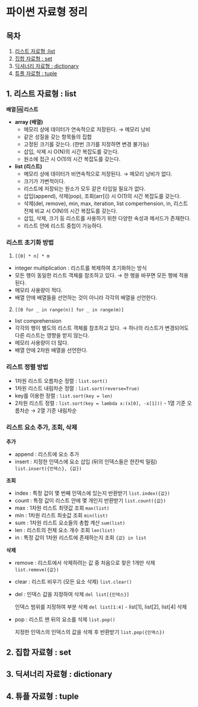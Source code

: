 # 파이썬 자료형 정리
## 목차
1. [리스트 자료형 :list](#1-리스트-자료형--list)
2. [집합 자료형 : set](#2-집합-자료형--set)
3. [딕셔너리 자료형 : dictionary](#3-딕셔너리-자료형--dictionary)
4. [튜플 자료형 : tuple](#4-튜플-자료형--tuple)

## 1. 리스트 자료형 : list
**배열 🆚 리스트** 
- **array (배열)**
  - 메모리 상에 데이터가 연속적으로 저장된다. → 메모리 낭비
  - 같은 성질을 갖는 항목들의 집합
  - 고정된 크기를 갖는다. (한번 크기를 지정하면 변경 불가능)
  - 삽입, 삭제 시 O(N)의 시간 복잡도를 갖는다.
  - 원소에 접근 시 O(1)의 시간 복잡도를 갖는다.
- **list (리스트)**
  - 메모리 상에 데이터가 비연속적으로 저장된다. → 메모리 낭비가 없다.
  - 크기가 가변적이다.
  - 리스트에 저장되는 원소가 모두 같은 타입일 필요가 없다.
  - 삽입(append), 삭제(pop), 조회(arr[i]) 시 O(1)의 시간 복잡도를 갖는다.
  - 삭제(del, remove), min, max, iteration, list comperhension, in, 리스트 전체 비교 시 O(N)의 시간 복잡도를 갖는다.
  - 삽입, 삭제, 크기 등 리스트를 사용하기 위한 다양한 속성과 메서드가 존재한다.
  - 리스트 안에 리스트 중첩이 가능하다.

### 리스트 초기화 방법
1. `[[0] * n] * m` 
- integer multiplication : 리스트를 복제하여 초기화하는 방식
- 모든 행이 동일한 리스트 객체를 참조하고 있다. → 한 행을 바꾸면 모든 행에 적용된다.
- 메모리 사용량이 적다.
- 배열 안에 배열들을 선언하는 것이 아니라 각각의 배열을 선언한다.

2. `[[0 for _ in range(n)] for _ in range(m)]`
- list comprehension 
- 각각의 행이 별도의 리스트 객체를 참조하고 있다. → 하나의 리스트가 변경되어도 다른 리스트는 영향을 받지 않는다.
- 메모리 사용량이 더 많다.
- 배열 안에 2차원 배열을 선언한다.

### 리스트 정렬 방법
- 1차원 리스트 오름차순 정렬 : `list.sort()`
- 1차원 리스트 내림차순 정렬 : `list.sort(reverse=True)`
- key를 이용한 정렬 : `list.sort(key = len)`
- 2차원 리스트 정렬 : `list.sort(key = lambda x:(x[0], -x[1]))` - 1열 기준 오름차순 → 2열 기준 내림차순 

### 리스트 요소 추가, 조회, 삭제
**추가**
- append : 리스트에 요소 추가
- insert : 지정한 인덱스에 요소 삽입 (뒤의 인덱스들은 한칸씩 밀림) `list.insert({인덱스}, {값})`

**조회**
- index : 특정 값이 몇 번째 인덱스에 있는지 반환받기 `list.index({값})`
- count : 특정 값이 리스트 안에 몇 개인지 반환받기 `list.count({값})`
- max : 1차원 리스트 최댓값 조회 `max(list)`
- min : 1차원 리스트 최솟값 조회 `min(list)`
- sum : 1차원 리스트 요소들의 총합 계산 `sum(list)`
- len : 리스트의 전체 요소 개수 조회 `len(list)`
- in : 특정 값이 1차원 리스트에 존재하는지 조회 `{값} in list`

**삭제**
- remove : 리스트에서 삭제하려는 값 중 처음으로 찾은 1개만 삭제  `list.remove({값})`
- clear : 리스트 비우기 (모든 요소 삭제)  `list.clear()` 
- del : 인덱스 값을 지정하여 삭제  `del list[{인덱스}]` 

  인덱스 범위를 지정하여 부분 삭제  `del list[1:4]` - list[1], list[2], list[4] 삭제
- pop : 리스트 맨 뒤의 요소를 삭제  `list.pop()`
  
  지정한 인덱스의 인덱스의 값을 삭제 후 반환받기  `list.pop({인덱스})` 
  

## 2. 집합 자료형 : set

## 3. 딕셔너리 자료형 : dictionary

## 4. 튜플 자료형 : tuple